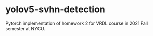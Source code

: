 # yolov5-svhn-detection
Pytorch implementation of homework 2 for VRDL course in 2021 Fall semester at NYCU.
